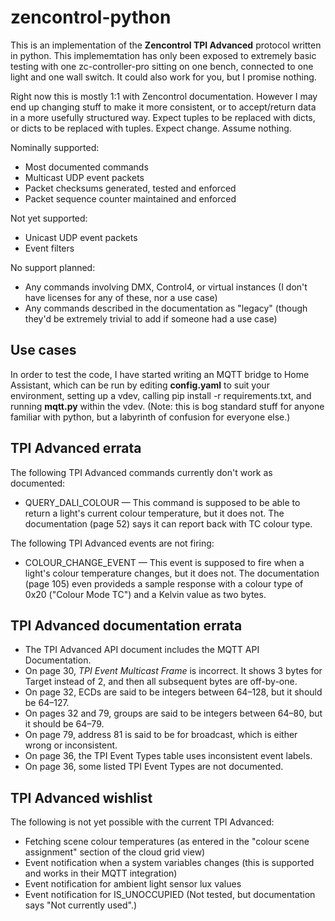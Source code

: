 # zencontrol-python

This is an implementation of the **Zencontrol TPI Advanced** protocol written in python. This implememtation has only been exposed to extremely basic testing with one zc-controller-pro sitting on one bench, connected to one light and one wall switch. It could also work for you, but I promise nothing.

Right now this is mostly 1:1 with Zencontrol documentation. However I may end up changing stuff to make it more consistent, or to accept/return data in a more usefully structured way. Expect tuples to be replaced with dicts, or dicts to be replaced with tuples. Expect change. Assume nothing.

Nominally supported:

* Most documented commands
* Multicast UDP event packets
* Packet checksums generated, tested and enforced
* Packet sequence counter maintained and enforced

Not yet supported:

* Unicast UDP event packets
* Event filters

No support planned:

* Any commands involving DMX, Control4, or virtual instances (I don't have licenses for any of these, nor a use case)
* Any commands described in the documentation as "legacy" (though they'd be extremely trivial to add if someone had a use case)

## Use cases

In order to test the code, I have started writing an MQTT bridge to Home Assistant, which can be run by editing **config.yaml** to suit your environment, setting up a vdev, calling pip install -r requirements.txt, and running **mqtt.py** within the vdev. (Note: this is bog standard stuff for anyone familiar with python, but a labyrinth of confusion for everyone else.)

## TPI Advanced errata

The following TPI Advanced commands currently don't work as documented:

* QUERY_DALI_COLOUR — This command is supposed to be able to return a light's current colour temperature, but it does not. The documentation (page 52) says it can report back with TC colour type.

The following TPI Advanced events are not firing:

* COLOUR_CHANGE_EVENT — This event is supposed to fire when a light's colour temperature changes, but it does not. The documentation (page 105) even provideds a sample response with a colour type of 0x20 ("Colour Mode TC") and a Kelvin value as two bytes.

## TPI Advanced documentation errata

* The TPI Advanced API document includes the MQTT API Documentation.
* On page 30, *TPI Event Multicast Frame* is incorrect. It shows 3 bytes for Target instead of 2, and then all subsequent bytes are off-by-one.
* On page 32, ECDs are said to be integers between 64–128, but it should be 64–127.
* On pages 32 and 79, groups are said to be integers between 64–80, but it should be 64–79.
* On page 79, address 81 is said to be for broadcast, which is either wrong or inconsistent.
* On page 36, the TPI Event Types table uses inconsistent event labels.
* On page 36, some listed TPI Event Types are not documented.

## TPI Advanced wishlist

The following is not yet possible with the current TPI Advanced:

* Fetching scene colour temperatures (as entered in the "colour scene assignment" section of the cloud grid view)
* Event notification when a system variables changes (this is supported and works in their MQTT integration)
* Event notification for ambient light sensor lux values
* Event notification for IS_UNOCCUPIED (Not tested, but documentation says "Not currently used".)

